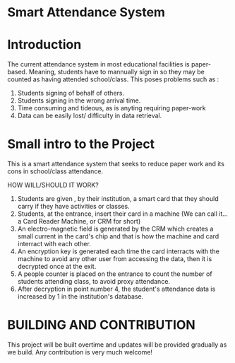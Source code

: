 # Smart Attendance System

# Introduction

The current attendance system in most educational facilities is paper-based. Meaning, students have to mannually sign in so they may be counted as having attended school/class.
This poses problems such as : 
1. Students signing of behalf of others. 
2. Students signing in the wrong arrival time. 
3. Time consuming and tideous, as is anyting requiring paper-work 
4. Data can be easily lost/ difficulty in data retrieval. 

# Small intro to the Project
This is a smart attendance system that seeks to reduce paper work and its cons in school/class attendance. 

HOW WILL/SHOULD IT WORK?
1. Students are given , by their institution, a smart card that they should carry if they have activities or classes. 
2. Students, at the entrance, insert their card in a machine (We can call it... a Card Reader Machine, or CRM for short)
3. An electro-magnetic field is generated by the CRM which creates a small current in the card's chip and that is how the machine and card interract with each other.
4. An encryption key is generated each time the card interracts with the machine to avoid any other user from accessing the data, then it is decrypted once at the exit. 
5. A people counter is placed on the entrance to count the number of students attending class, to avoid proxy attendance. 
6. After decryption in point number 4, the student's attendance data is increased by 1 in the institution's database. 

# BUILDING AND CONTRIBUTION

This project will be built overtime and updates will be provided gradually as we build. Any contribution is very much welcome!
